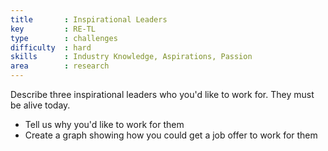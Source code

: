 ```yaml
---
title       : Inspirational Leaders
key         : RE-TL
type        : challenges
difficulty  : hard
skills      : Industry Knowledge, Aspirations, Passion
area        : research
---
```


Describe three inspirational leaders who you'd like to work for. They must be alive today.

- Tell us why you'd like to work for them
- Create a graph showing how you could get a job offer to work for them
